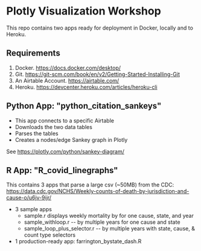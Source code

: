 # Plotly Visualization Workshop

This repo contains two apps ready for deployment in Docker, locally and to Heroku.

## Requirements

1. Docker. https://docs.docker.com/desktop/
1. Git. https://git-scm.com/book/en/v2/Getting-Started-Installing-Git
1. An Airtable Account. https://airtable.com/
1. Heroku. https://devcenter.heroku.com/articles/heroku-cli

## Python App: "python_citation_sankeys"

* This app connects to a specific Airtable
* Downloads the two data tables
* Parses the tables
* Creates a nodes/edge Sankey graph in Plotly

See https://plotly.com/python/sankey-diagram/

## R App: "R_covid_linegraphs"

This contains 3 apps that parse a large csv (~50MB) from the CDC: https://data.cdc.gov/NCHS/Weekly-counts-of-death-by-jurisdiction-and-cause-o/u6jv-9ijr/

* 3 sample apps
	* sample.r displays weekly mortality by for one cause, state, and year
	* sample_withloop.r -- by multiple years for one cause and state
	* sample_loop_plus_selector.r -- by multiple years with state, cause, & count type selectors
* 1 production-ready app: farrington_bystate_dash.R